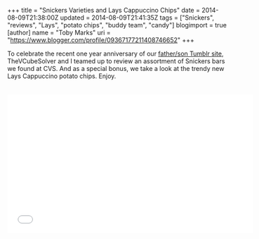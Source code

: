 +++
title = "Snickers Varieties and Lays Cappuccino Chips"
date = 2014-08-09T21:38:00Z
updated = 2014-08-09T21:41:35Z
tags = ["Snickers", "reviews", "Lays", "potato chips", "buddy team", "candy"]
blogimport = true 
[author]
	name = "Toby Marks"
	uri = "https://www.blogger.com/profile/09367177211408746652"
+++

To celebrate the recent one year anniversary of our <a href="http://buddyteam.tumblr.com/">father/son Tumblr site</a>, TheVCubeSolver and I teamed up to review an assortment of Snickers bars we found at CVS. And as a special bonus, we take a look at the trendy new Lays Cappuccino potato chips. Enjoy.<br /><br />&nbsp; <iframe width="560" height="315" src="//www.youtube.com/embed/iUlBK_MChZw" frameborder="0" allowfullscreen></iframe>
